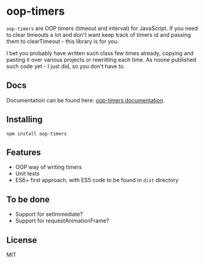 # oop-timers

`oop-timers` are OOP timers (timeout and interval) for JavaScript. If you need to clear timeouts a lot and don't want
keep track of timers id and passing them to clearTimeout - this library is for you.

I bet you probably have written such class few times already, copying and pasting it over various projects or rewritting
each time. As noone published such code yet - I just did, so you don't have to.

## Docs

Documentation can be found here: [oop-timers documentation](https://dzek69.github.io/oop-timers).

## Installing

`npm install oop-timers`

## Features

- OOP way of writing timers
- Unit tests
- ES6+ first approach, with ES5 code to be found in `dist` directory

## To be done

- Support for setImmediate?
- Support for requestAnimationFrame?

## License

MIT
